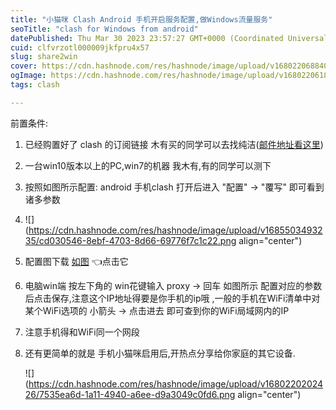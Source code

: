 ```yaml
---
title: "小猫咪 Clash Android 手机开启服务配置,做Windows流量服务"
seoTitle: "clash for Windows from android"
datePublished: Thu Mar 30 2023 23:57:27 GMT+0000 (Coordinated Universal Time)
cuid: clfvrzotl000009jkfpru4x57
slug: share2win
cover: https://cdn.hashnode.com/res/hashnode/image/upload/v1680220688400/cb87064e-2e73-42db-b9d4-91ac5f57bc18.webp
ogImage: https://cdn.hashnode.com/res/hashnode/image/upload/v1680220618339/389c080e-292e-4b54-86ed-939ed26e9f7e.webp
tags: clash

---
```


前置条件:

1. 已经购置好了 clash 的订阅链接 木有买的同学可以去找纯洁([邮件地址看这里](https://blog.grpchub.cc/11))
    
2. 一台win10版本以上的PC,win7的机器 我木有,有的同学可以测下
    
3. 按照如图所示配置: android 手机clash 打开后进入 "配置" -&gt; "覆写" 即可看到诸多参数
    
4. ![](https://cdn.hashnode.com/res/hashnode/image/upload/v1685503493235/cd030546-8ebf-4703-8d66-69776f7c1c22.png align="center")
    
5. 配置图下载 [如图](https://grpc-generic.pkg.coding.net/a0/pub/clash-android-share-config-Screenshot_2023-03-31-07-15-31-077_Clash.png?version=v1) 👈点击它
    
6. 电脑win端 按左下角的 win花键输入 proxy -&gt; 回车 如图所示 配置对应的参数后点击保存,注意这个IP地址得要是你手机的ip哦 ,一般的手机在WiFi清单中对某个WiFi选项的 小箭头 -&gt; 点击进去 即可查到你的WiFi局域网内的IP
    
7. 注意手机得和WiFi同一个网段
    
8. 还有更简单的就是 手机小猫咪启用后,开热点分享给你家庭的其它设备.
    
    ![](https://cdn.hashnode.com/res/hashnode/image/upload/v1680220202426/7535ea6d-1a11-4940-a6ee-d9a3049c0fd6.png align="center")